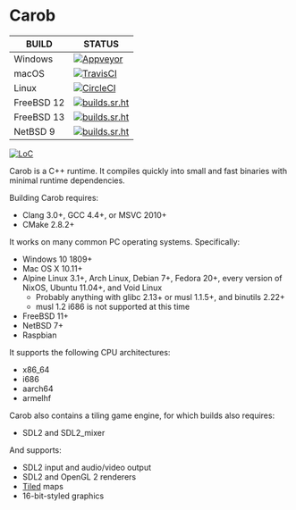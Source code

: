 # Carob

| BUILD      | STATUS                                                                                                                                                                            |
|------------|-----------------------------------------------------------------------------------------------------------------------------------------------------------------------------------|
| Windows    | [![Appveyor](https://ci.appveyor.com/api/projects/status/github/pmer/carob?svg=true)](https://ci.appveyor.com/project/pmer/carob)                   |
| macOS      | [![TravisCI](https://api.travis-ci.com/carobim/carob.svg)](https://app.travis-ci.com/github/carobim/carob)                                                |
| Linux      | [![CircleCI](https://circleci.com/gh/carobim/carob.svg?style=shield)](https://circleci.com/gh/carobim/carob)                                              |
| FreeBSD 12 | [![builds.sr.ht](https://builds.sr.ht/~pdm/carob/commits/freebsd-12.yml.svg)](https://builds.sr.ht/~pdm/carob/commits/freebsd-12.yml)                                     |
| FreeBSD 13 | [![builds.sr.ht](https://builds.sr.ht/~pdm/carob/commits/freebsd-13.yml.svg)](https://builds.sr.ht/~pdm/carob/commits/freebsd-13.yml)                                     |
| NetBSD 9   | [![builds.sr.ht](https://builds.sr.ht/~pdm/carob/commits/netbsd-9.yml.svg)](https://builds.sr.ht/~pdm/carob/commits/netbsd-9.yml)                                         |

[![LoC](https://tokei.rs/b1/github/carobim/carob?category=code)](https://github.com/XAMPPRocky/tokei)

Carob is a C++ runtime. It compiles quickly into small and fast binaries with
minimal runtime dependencies.

Building Carob requires:

- Clang 3.0+, GCC 4.4+, or MSVC 2010+
- CMake 2.8.2+

It works on many common PC operating systems. Specifically:

- Windows 10 1809+
- Mac OS X 10.11+
- Alpine Linux 3.1+, Arch Linux, Debian 7+, Fedora 20+, every version of NixOS, Ubuntu 11.04+, and Void Linux
  - Probably anything with glibc 2.13+ or musl 1.1.5+, and binutils 2.22+
  - musl 1.2 i686 is not supported at this time
- FreeBSD 11+
- NetBSD 7+
- Raspbian

It supports the following CPU architectures:

- x86\_64
- i686
- aarch64
- armelhf

Carob also contains a tiling game engine, for which builds also requires:

- SDL2 and SDL2\_mixer

And supports:

- SDL2 input and audio/video output
- SDL2 and OpenGL 2 renderers
- [Tiled](https://www.mapeditor.org/) maps
- 16-bit-styled graphics
